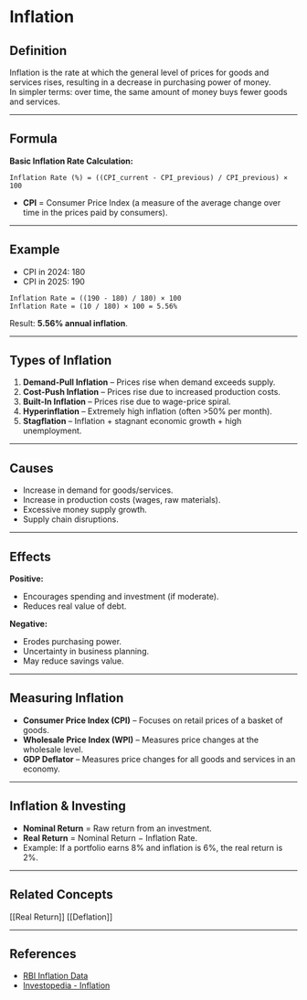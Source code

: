 # Inflation

## Definition
Inflation is the rate at which the general level of prices for goods and services rises, resulting in a decrease in purchasing power of money.  
In simpler terms: over time, the same amount of money buys fewer goods and services.

---

## Formula
**Basic Inflation Rate Calculation:**
```
Inflation Rate (%) = ((CPI_current - CPI_previous) / CPI_previous) × 100
```
- **CPI** = Consumer Price Index (a measure of the average change over time in the prices paid by consumers).

---

## Example
- CPI in 2024: 180  
- CPI in 2025: 190  
```
Inflation Rate = ((190 - 180) / 180) × 100  
Inflation Rate = (10 / 180) × 100 = 5.56%
```
Result: **5.56% annual inflation**.

---

## Types of Inflation
1. **Demand-Pull Inflation** – Prices rise when demand exceeds supply.
2. **Cost-Push Inflation** – Prices rise due to increased production costs.
3. **Built-In Inflation** – Prices rise due to wage-price spiral.
4. **Hyperinflation** – Extremely high inflation (often >50% per month).
5. **Stagflation** – Inflation + stagnant economic growth + high unemployment.

---

## Causes
- Increase in demand for goods/services.
- Increase in production costs (wages, raw materials).
- Excessive money supply growth.
- Supply chain disruptions.

---

## Effects
**Positive:**
- Encourages spending and investment (if moderate).
- Reduces real value of debt.

**Negative:**
- Erodes purchasing power.
- Uncertainty in business planning.
- May reduce savings value.

---

## Measuring Inflation
- **Consumer Price Index (CPI)** – Focuses on retail prices of a basket of goods.
- **Wholesale Price Index (WPI)** – Measures price changes at the wholesale level.
- **GDP Deflator** – Measures price changes for all goods and services in an economy.

---

## Inflation & Investing
- **Nominal Return** = Raw return from an investment.
- **Real Return** = Nominal Return − Inflation Rate.
- Example: If a portfolio earns 8% and inflation is 6%, the real return is 2%.

---

## Related Concepts
[[Real Return]]
[[Deflation]]


---

## References
- [RBI Inflation Data](https://www.rbi.org.in/)
- [Investopedia - Inflation](https://www.investopedia.com/terms/i/inflation.asp)
